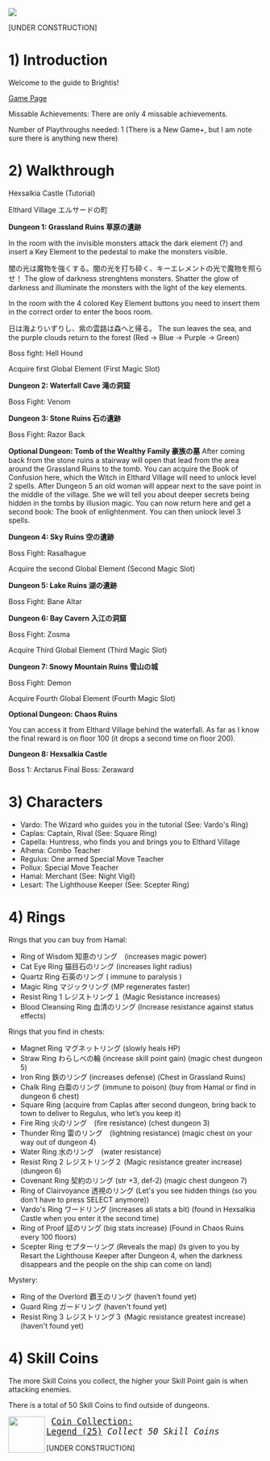 ![](http://www.hardcoregaming101.net/wp-content/uploads/2020/12/brightis-titlejpn-1.jpg)

[UNDER CONSTRUCTION]

# 1) Introduction

Welcome to the guide to Brightis!

[Game Page](https://retroachievements.org/game/18202)

Missable Achievements: There are only 4 missable achievements.

Number of Playthroughs needed: 1 (There is a New Game+, but I am note sure there is anything new there)

# 2) Walkthrough

Hexsalkia Castle (Tutorial)

Elthard Village エルサードの町

**Dungeon 1: Grassland Ruins 草原の遺跡**

In the room with the invisible monsters attack the dark element (?) and insert a Key Element to the pedestal to make the monsters visible.

闇の光は魔物を強くする。闇の光を打ち砕く、キーエレメントの光で魔物を照らせ！
The glow of darkness strenghtens monsters. Shatter the glow of darkness and illuminate the monsters with the light of the key elements.

In the room with the 4 colored Key Element buttons you need to insert them in the correct order to enter the boos room.

日は海よりいずりし、紫の雲路は森へと帰る。
The sun leaves the sea, and the purple clouds return to the forest
(Red -> Blue -> Purple -> Green)

Boss fight: Hell Hound 

Acquire first Global Element (First Magic Slot)

**Dungeon 2: Waterfall Cave 滝の洞窟**

Boss Fight: Venom

**Dungeon 3: Stone Ruins 石の遺跡**

Boss Fight: Razor Back

**Optional Dungeon: Tomb of the Wealthy Family 豪族の墓**
After coming back from the stone ruins a stairway will open that lead from the area around the Grassland Ruins to the tomb. You can acquire the Book of Confusion here, which the Witch in Elthard Village will need to unlock level 2 spells.
After Dungeon 5 an old woman will appear next to the save point in the middle of the village. She we will tell you about deeper secrets being hidden in the tombs by illusion magic. You can now return here and get a second book: The book of enlightenment. You can then unlock level 3 spells.

**Dungeon 4: Sky Ruins 空の遺跡**

Boss Fight: Rasalhague

Acquire the second Global Element (Second Magic Slot)

**Dungeon 5: Lake Ruins 湖の遺跡**

Boss Fight: Bane Altar

**Dungeon 6: Bay Cavern 入江の洞窟**

Boss Fight: Zosma

Acquire Third Global Element (Third Magic Slot)

**Dungeon 7: Snowy Mountain Ruins 雪山の城**

Boss Fight: Demon

Acquire Fourth Global Element (Fourth Magic Slot)

**Optional Dungeon: Chaos Ruins**

You can access it from Elthard Village behind the waterfall. As far as I know the final reward is on floor 100 (it drops a second time on floor 200).

**Dungeon 8: Hexsalkia Castle**

Boss 1: Arctarus
Final Boss: Zeraward

# 3) Characters

* Vardo: The Wizard who guides you in the tutorial (See: Vardo's Ring)
* Caplas: Captain, Rival (See: Square Ring)
* Capella: Huntress, who finds you and brings you to Elthard Village
* Alhena: Combo Teacher
* Regulus: One armed Special Move Teacher
* Pollux: Special Move Teacher
* Hamal: Merchant (See: Night Vigil)
* Lesart: The Lighthouse Keeper (See: Scepter Ring)

# 4) Rings

Rings that you can buy from Hamal:

* Ring of Wisdom  知恵のリング　(increases magic power)
* Cat Eye Ring  猫目石のリング (increases light radius)
* Quartz Ring 石英のリング ( immune to paralysis )
* Magic Ring マジックリング (MP regenerates faster)
* Resist Ring 1 レジストリング１ (Magic Resistance increases)
* Blood Cleansing Ring 血清のリング (Increase resistance against status effects)

Rings that you find in chests:

* Magnet Ring マグネットリング (slowly heals HP)
* Straw Ring わらしべの輪 (increase skill point gain) (magic chest dungeon 5)
* Iron Ring 鉄のリング (increases defense) (Chest in Grassland Ruins)
* Chalk Ring 白亜のリング  (immune to poison) (buy from Hamal or find in dungeon 6 chest)
* Square Ring (acquire from Caplas after second dungeon, bring back to town to deliver to Regulus, who let’s you keep it)
* Fire Ring 火のリング　(fire resistance) (chest dungeon 3)
* Thunder Ring 雷のリング　(lightning resistance) (magic chest on your way out of dungeon 4)
* Water Ring 水のリング　(water resistance)
* Resist Ring 2 レジストリング２ (Magic resistance greater increase) (dungeon 6)
* Covenant Ring 契約のリング (str +3, def-2) (magic chest dungeon 7)
* Ring of Clairvoyance 透視のリング (Let's you see hidden things (so you don't have to press SELECT anymore))
* Vardo's Ring ワードリング (increases all stats a bit) (found in Hexsalkia Castle when you enter it the second time)
* Ring of Proof 証のリング (big stats increase) (Found in Chaos Ruins every 100 floors)
* Scepter Ring セプターリング (Reveals the map) (Is given to you by Resart the Lighthouse Keeper after Dungeon 4, when the darkness disappears and the people on the ship can come on land)

Mystery:

* Ring of the Overlord 覇王のリング (haven’t found yet)
* Guard Ring ガードリング (haven't found yet)
* Resist Ring 3 レジストリング３ (Magic resistance greatest increase) (haven't found yet)

# 4) Skill Coins

The more Skill Coins you collect, the higher your Skill Point gain is when attacking enemies.

There is a total of 50 Skill Coins to find outside of dungeons.

<img align="left" width="72" height="72" src="https://media.retroachievements.org/Badge/407755.png">

<big><pre>
[Coin Collection: Legend (25)](https://retroachievements.org/achievement/362187)
_Collect 50 Skill Coins_
</pre></big>

[UNDER CONSTRUCTION]